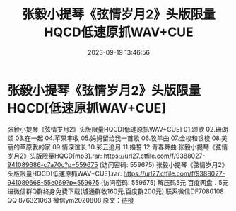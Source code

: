 ﻿---
title: 张毅小提琴《弦情岁月2》头版限量HQCD低速原抓WAV+CUE
date: 2023-09-19 13:46:56
categories: 新碟专辑、稀有等精品
tags: 纯音雅乐
---
# 张毅小提琴《弦情岁月2》头版限量HQCD[低速原抓WAV+CUE]

张毅小提琴《弦情岁月2》头版限量HQCD[低速原抓WAV+CUE]
01.颂歌
02.珊瑚颂
03.在一起
04.苹果丰收
05.妈妈留给我一首歌
06.牧羊曲
07.金梭和银梭
08.美丽的草原我的家
09.情深谊长
10.彩云追月
11.婚誓
12.青春舞曲
张毅小提琴《弦情岁月2》头版限量HQCD[mp3].rar: https://url27.ctfile.com/f/9388027-941089686-c7a70c?p=559675
(访问密码: 559675)
张毅小提琴《弦情岁月2》头版限量HQCD[低速原抓WAV+CUE].rar: https://url27.ctfile.com/f/9388027-941089668-55e069?p=559675
(访问密码: 559675)
解压码5元
百度网盘：5元
进微信群Q群终身免费下载(城通群收160元,百度群200元)
联系微信DF7080108 QQ 876321063
微信ym2020808
原文：[链接](https://blog.sina.com.cn/s/blog_1647c7e76010313hj.html)